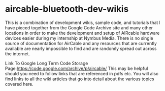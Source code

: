 # aircable-bluetooth-dev-wikis
This is a combination of development wikis, sample code, and tutorials that I have pieced together from the Google Code Archive site and many other locations in order to make the development and setup of AIRcable hardware devices easier during my internship at Nymbus Media. There is no single source of documentation for AirCable and any resources that are currently available are nearly impossible to find and are randomly spread out across the internet.


Link To Google Long Term Code Storage Page:https://code.google.com/archive/p/aircable/
This may be helpful should you need to follow links that are referenced in pdfs etc.
You will also find links to all the wiki articles that go into detail about the various topics covered here. 
